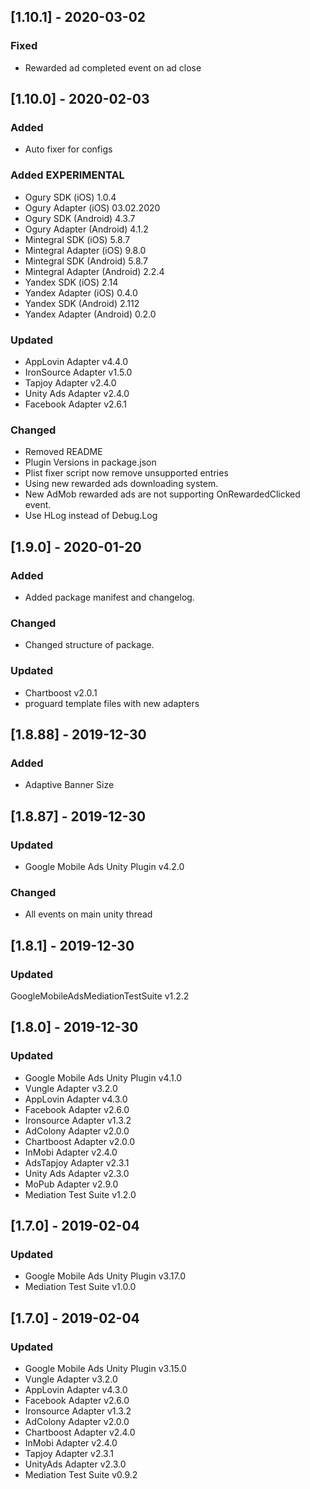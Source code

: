 ## [1.10.1] - 2020-03-02
### Fixed
- Rewarded ad completed event on ad close

## [1.10.0] - 2020-02-03
### Added
- Auto fixer for configs

### Added EXPERIMENTAL
- Ogury SDK (iOS) 1.0.4
- Ogury Adapter (iOS) 03.02.2020
- Ogury SDK (Android) 4.3.7
- Ogury Adapter (Android) 4.1.2
- Mintegral SDK (iOS) 5.8.7
- Mintegral Adapter (iOS) 9.8.0
- Mintegral SDK (Android) 5.8.7
- Mintegral Adapter (Android) 2.2.4
- Yandex SDK (iOS) 2.14
- Yandex Adapter (iOS) 0.4.0
- Yandex SDK (Android) 2.112
- Yandex Adapter (Android) 0.2.0

### Updated
- AppLovin Adapter v4.4.0
- IronSource Adapter v1.5.0
- Tapjoy Adapter v2.4.0
- Unity Ads Adapter v2.4.0
- Facebook Adapter v2.6.1

### Changed
- Removed README
- Plugin Versions in package.json
- Plist fixer script now remove unsupported entries
- Using new rewarded ads downloading system.
- New AdMob rewarded ads are not supporting OnRewardedClicked event.
- Use HLog instead of Debug.Log

## [1.9.0] - 2020-01-20
### Added
- Added package manifest and changelog.

### Changed
- Changed structure of package.

### Updated
- Chartboost v2.0.1
- proguard template files with new adapters

## [1.8.88] - 2019-12-30
### Added
- Adaptive Banner Size

## [1.8.87] - 2019-12-30
### Updated
- Google Mobile Ads Unity Plugin  v4.2.0

### Changed
- All events on main unity thread

## [1.8.1] - 2019-12-30
### Updated
GoogleMobileAdsMediationTestSuite v1.2.2

## [1.8.0] - 2019-12-30
### Updated
- Google Mobile Ads Unity Plugin v4.1.0
- Vungle Adapter v3.2.0
- AppLovin Adapter v4.3.0
- Facebook Adapter v2.6.0
- Ironsource Adapter v1.3.2
- AdColony Adapter v2.0.0
- Chartboost Adapter v2.0.0
- InMobi Adapter v2.4.0
- AdsTapjoy Adapter v2.3.1
- Unity Ads Adapter v2.3.0
- MoPub Adapter v2.9.0
- Mediation Test Suite v1.2.0

## [1.7.0] - 2019-02-04
### Updated
- Google Mobile Ads Unity Plugin v3.17.0
- Mediation Test Suite v1.0.0

## [1.7.0] - 2019-02-04
### Updated
- Google Mobile Ads Unity Plugin v3.15.0
- Vungle Adapter v3.2.0
- AppLovin Adapter v4.3.0
- Facebook Adapter v2.6.0
- Ironsource Adapter v1.3.2
- AdColony Adapter v2.0.0
- Chartboost Adapter v2.4.0
- InMobi Adapter v2.4.0
- Tapjoy Adapter v2.3.1
- UnityAds Adapter v2.3.0
- Mediation Test Suite v0.9.2